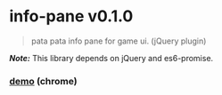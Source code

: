 # info-pane v0.1.0

> pata pata info pane for game ui. (jQuery plugin)

***Note:*** This library depends on jQuery and es6-promise.

### [demo](http://kt3k.github.io/info-pane/test.html) (chrome)
